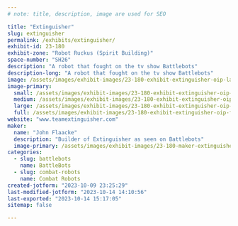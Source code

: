 ```yaml
---
# note: title, description, image are used for SEO

title: "Extinguisher"
slug: extinguisher
permalink: /exhibits/extinguisher/
exhibit-id: 23-180
exhibit-zone: "Robot Ruckus (Spirit Building)"
space-number: "SH26"
description: "A robot that fought on the tv show Battlebots"
description-long: "A robot that fought on the tv show Battlebots"
image: /assets/images/exhibit-images/23-180-exhibit-extinguisher-oip-large.jpg
image-primary: 
  small: /assets/images/exhibit-images/23-180-exhibit-extinguisher-oip-small.jpg
  medium: /assets/images/exhibit-images/23-180-exhibit-extinguisher-oip-medium.jpg
  large: /assets/images/exhibit-images/23-180-exhibit-extinguisher-oip-large.jpg
  full: /assets/images/exhibit-images/23-180-exhibit-extinguisher-oip-full.jpg
website: "www.teamextinguisher.com"
maker: 
  name: "John Flaacke"
  description: "Builder of Extinguisher as seen on Battlebots"
  image-primary: /assets/images/exhibit-images/23-180-maker-extinguisher-20220527-223630-medium.jpg
categories: 
  - slug: battlebots
    name: BattleBots
  - slug: combat-robots
    name: Combat Robots
created-jotform: "2023-10-09 23:25:29"
last-modified-jotform: "2023-10-14 14:10:56"
last-exported: "2023-10-14 15:17:05"
sitemap: false

---
```

